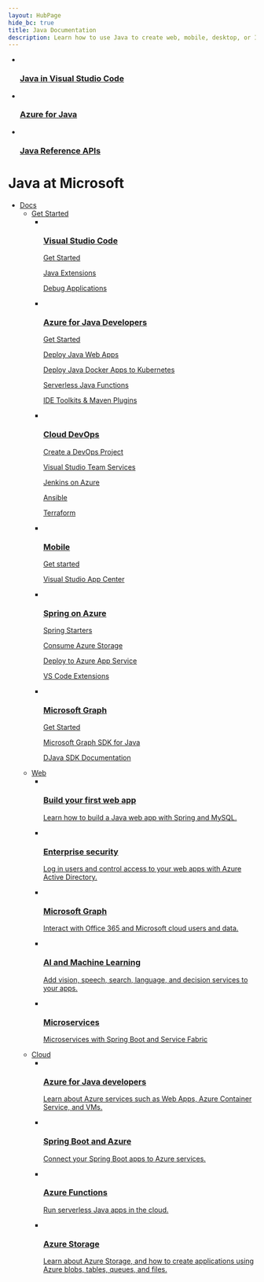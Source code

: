 ```yaml
---
layout: HubPage
hide_bc: true
title: Java Documentation
description: Learn how to use Java to create web, mobile, desktop, or IoT applications integrated with Microsoft technologies and Cloud services on Azure.
---
```


<div id="main" class="v2">
    <div class="container">
        <ul class="cardsY panelContent featuredContent">
            <li>
                <a href="https://code.visualstudio.com/docs/languages/java">
                    <div class="cardSize">
                        <div class="cardPadding">
                            <div class="card">
                                <div class="cardImageOuter">
                                    <div class="cardImage">
                                        <img  src="https://docs.microsoft.com/media/logos/logo_vs-code.svg" alt="" />
                                    </div>
                                </div>
                                <div class="cardText">
                                    <h3>Java in Visual Studio Code</h3>
                                </div>
                            </div>
                        </div>
                    </div>
                </a>
            </li>
            <li>
                <a href="/java/azure">
                    <div class="cardSize">
                        <div class="cardPadding">
                            <div class="card">
                                <div class="cardImageOuter">
                                    <div class="cardImage">
                                        <img src="https://docs.microsoft.com/media/logos/logo_azure.svg" alt="" />
                                    </div>
                                </div>
                                <div class="cardText">
                                    <h3>Azure for Java</h3>
                                </div>
                            </div>
                        </div>
                    </div>
                </a>
            </li>
            <li>
                <a href="/java/api">
                    <div class="cardSize">
                        <div class="cardPadding">
                            <div class="card">
                                <div class="cardImageOuter">
                                    <div class="cardImage">
                                        <img src="https://docs.microsoft.com/media/logos/logo_java.svg" alt="" />
                                    </div>
                                </div>
                                <div class="cardText">
                                    <h3>Java Reference APIs</h3>
                                </div>
                            </div>
                        </div>
                    </div>
                </a>
            </li>
        </ul>
    </div>
    <div class="container">
        <p><h1>Java at Microsoft</h1></p>
        <ul class="pivots">
            <li>
                <a data-default="true" href="#docs">Docs</a>
                <ul id="docs">
                    <li>
                        <a href="#getstarted">Get Started</a>
                        <ul id="getstarted" class="cardsF">
                            <li>
                                <div class="cardSize">
                                    <div class="cardPadding">
                                        <div class="card">
                                            <div class="cardImageOuter">
                                                <div class="cardImage">
                                                    <img src="https://docs.microsoft.com/media/logos/logo_vs-code.svg" alt="" />
                                                </div>
                                            </div>
                                            <div class="cardText">
                                                <h3><a href="https://code.visualstudio.com/">Visual Studio Code</a></h3>
                                                <p><a href="https://code.visualstudio.com/docs/languages/java">Get Started</a></p>
                                                <p><a href="https://code.visualstudio.com/docs/java/extensions">Java Extensions</a></p>
                                                <p><a href="https://code.visualstudio.com/docs/java/java-debugging">Debug Applications</a></p>
                                            </div>
                                        </div>
                                    </div>
                                </div>
                            </li>
                            <li>
                                <div class="cardSize">
                                    <div class="cardPadding">
                                        <div class="card">
                                            <div class="cardImageOuter">
                                                <div class="cardImage">
                                                    <img src="https://docs.microsoft.com/media/logos/logo_azure.svg" alt="" />
                                                </div>
                                            </div>
                                            <div class="cardText">
                                                <h3><a href="/java/azure/">Azure for Java Developers</a></h3>
                                                <p><a href="/java/azure/java-sdk-azure-get-started">Get Started</a></p>
                                                <p><a href="/azure/app-service/containers/quickstart-java?toc=%2Fjava%2Fazure%2Ftoc.json&bc=%2Fjava%2Fbreadcrumb%2Ftoc.json">Deploy Java Web Apps</a></p>
                                                <p><a href="/java/azure/spring-framework/deploy-spring-boot-java-app-using-fabric8-maven-plugin?toc=%2Fjava%2Fazure%2Ftoc.json&bc=%2Fjava%2Fbreadcrumb%2Ftoc.json">Deploy Java Docker Apps to Kubernetes</a></p>
                                                <p><a href="/azure/azure-functions/functions-create-first-java-maven?toc=%2Fjava%2Fazure%2Ftoc.json&bc=%2Fjava%2Fbreadcrumb%2Ftoc.json">Serverless Java Functions</a></p>
                                                <p><a href="/java/azure/java-azure-tools">IDE Toolkits & Maven Plugins</a></p>
                                            </div>
                                        </div>
                                    </div>
                                </div>
                            </li>
                            <li>
                                <div class="cardSize">
                                    <div class="cardPadding">
                                        <div class="card">
                                            <div class="cardImageOuter">
                                                <div class="cardImage">
                                                    <img src="https://docs.microsoft.com/media/logos/logo_vs-team-services.svg" alt="" />
                                                </div>
                                            </div>
                                            <div class="cardText">
                                                <h3><a href="/azure/devops/learn/">Cloud DevOps</a></h3>
                                                <p><a href="/azure/devops-project/azure-devops-project-java?toc=%2Fjava%2Fazure%2Ftoc.json&bc=%2Fjava%2Fbreadcrumb%2Ftoc.json">Create a DevOps Project</a></p>
                                                <p><a href="/vsts/java/?view=vsts">Visual Studio Team Services</a></p>
                                                <p><a href="/azure/jenkins/">Jenkins on Azure</a></p>
                                                <p><a href="/azure/ansible/">Ansible</a></p>
                                                <p><a href="/azure/terraform/">Terraform</a></p>
                                            </div>
                                        </div>
                                    </div>
                                </div>
                            </li>
                            <li>
                                <div class="cardSize">
                                    <div class="cardPadding">
                                        <div class="card">
                                            <div class="cardImageOuter">
                                                <div class="cardImage">
                                                    <img src="https://docs.microsoft.com/media/common/i_mobile-app-developement.svg" alt="" />
                                                </div>
                                            </div>
                                            <div class="cardText">
                                                <h3><a href="https://developer.xamarin.com/guides/android/advanced_topics/xamarin-for-java/">Mobile</a></h3>
                                                <p><a href="https://developer.xamarin.com/get-started-droid/">Get started</a></p>
                                                <p><a href="https://www.visualstudio.com/app-center/">Visual Studio App Center</a></p>
                                            </div>
                                        </div>
                                    </div>
                                </div>
                            </li>
                            <li>
                                <div class="cardSize">
                                    <div class="cardPadding">
                                        <div class="card">
                                            <div class="cardImageOuter">
                                                <div class="cardImage">
                                                    <img src="https://docs.microsoft.com/java/docs-ref-conceptual/media/spring.svg" alt="" />
                                                </div>
                                            </div>
                                            <div class="cardText">
                                                <h3><a href="/java/azure/spring-framework/">Spring on Azure</a></h3>
                                                <p><a href="/java/azure/spring-framework/spring-boot-starters-for-azure">Spring Starters</a></p>
                                                <p><a href="/java/azure/spring-framework/configure-spring-boot-starter-java-app-with-azure-storage">Consume Azure Storage</a></p>
                                                <p><a href="/java/azure/spring-framework/deploy-spring-boot-java-app-with-maven-plugin">Deploy to Azure App Service</a></p>
                                                <p><a href="https://code.visualstudio.com/docs/java/java-spring-boot">VS Code Extensions</a></p>
                                            </div>
                                        </div>
                                    </div>
                                </div>
                            </li>
                            <li>
                                <div class="cardSize">
                                    <div class="cardPadding">
                                        <div class="card">
                                            <div class="cardImageOuter">
                                                <div class="cardImage">
                                                    <img src="https://docs.microsoft.com/media/logos/logo_office.svg" alt="" />
                                                </div>
                                            </div>
                                            <div class="cardText">
                                                <h3><a href="https://developer.microsoft.com/graph/docs/concepts/overview">Microsoft Graph</a></h3>
                                                <p><a href="https://developer.microsoft.com/graph/quick-start">Get Started</a></p>
                                                <p><a href="https://github.com/microsoftgraph/msgraph-sdk-java">Microsoft Graph SDK for Java</a></p>
                                                <p><a href="https://github.com/microsoftgraph/msgraph-sdk-java/wiki/Overview">DJava SDK Documentation</a></p>
                                             </div>
                                        </div>
                                    </div>
                                </div>
                            </li>                                                      
                        </ul>
                    </li>
                    <li>
                        <a href="#web">Web</a>
                        <ul id="web" class="cardsC">
                            <li>
                                <div class="cardSize">
                                    <div class="cardPadding">
                                        <div class="card">
                                            <div class="cardImageOuter">
                                                <div class="cardImage bgdAccent1">
                                                    <img src="https://docs.microsoft.com/media/illustrations/sql-get-started-understand.svg" alt="" />
                                                </div>
                                            </div>
                                            <div class="cardText">
                                                <a href="https://docs.microsoft.com/azure/app-service/app-service-web-tutorial-java-mysql">
                                                    <h3>Build your first web app</h3>
                                                    <p>Learn how to build a Java web app with Spring and MySQL.</p>
                                                </a>
                                            </div>
                                        </div>
                                    </div>
                                </div>
                            </li>
                            <li>
                                <div class="cardSize">
                                    <div class="cardPadding">
                                        <div class="card">
                                            <div class="cardImageOuter">
                                                <div class="cardImage bgdAccent1">
                                                    <img src="https://docs.microsoft.com/media/illustrations/bcs-partner-advanced-management-password-3.svg" alt="" />
                                                </div>
                                            </div>
                                            <div class="cardText">
                                                <a href="/aspnet/core/tutorials/">
                                                    <h3>Enterprise security</h3>
                                                    <p>Log in users and control access to your web apps with Azure Active Directory.</p>
                                                </a>
                                            </div>
                                        </div>
                                    </div>
                                </div>
                            </li>
                            <li>
                                <div class="cardSize">
                                    <div class="cardPadding">
                                        <div class="card">
                                            <div class="cardImageOuter">
                                                <div class="cardImage bgdAccent1">
                                                    <img src="https://docs.microsoft.com/media/illustrations/bcs-user-management-add-customer-1.svg" alt="" />
                                                </div>
                                            </div>
                                            <div class="cardText">
                                                <a href="/aspnet/overview">
                                                    <h3>Microsoft Graph</h3>
                                                    <p>Interact with Office 365 and Microsoft cloud users and data.</p>
                                                </a>
                                            </div>
                                        </div>
                                    </div>
                                </div>
                            </li>
                            <li>
                                <div class="cardSize">
                                    <div class="cardPadding">
                                        <div class="card">
                                            <div class="cardImageOuter">
                                                <div class="cardImage bgdAccent1">
                                                    <img src="https://docs.microsoft.com/media/illustrations/dynamics-accessibility.svg" alt="" />
                                                </div>
                                            </div>
                                            <div class="cardText">
                                                <a href="/aspnet/core/tutorials/first-mvc-app/start-mvc">
                                                    <h3>AI and Machine Learning</h3>
                                                    <p>Add vision, speech, search, language, and decision services to your apps.</p>
                                                </a>
                                            </div>
                                        </div>
                                    </div>
                                </div>
                            </li>
                            <li>
                                <div class="cardSize">
                                    <div class="cardPadding">
                                        <div class="card">
                                            <div class="cardImageOuter">
                                                <div class="cardImage bgdAccent1">
                                                    <img src="https://docs.microsoft.com/media/illustrations/virtualization-containers-samples.svg" alt="" />
                                                </div>
                                            </div>
                                            <div class="cardText">
                                                <a href="https://docs.microsoft.com/en-us/azure/service-fabric/service-fabric-quickstart-java-spring-boot">
                                                    <h3>Microservices</h3>
                                                    <p>Microservices with Spring Boot and Service Fabric</p>
                                                </a>
                                            </div>
                                        </div>
                                    </div>
                                </div>
                            </li>
                        </ul>
                    </li>
                    <li>
                        <a href="#cloud">Cloud</a>
                        <ul id="cloud" class="cardsC">
                            <li>
                                <div class="cardSize">
                                    <div class="cardPadding">
                                        <div class="card">
                                            <div class="cardImageOuter">
                                                <div class="cardImage bgdAccent1">
                                                    <img src="https://docs.microsoft.com/dotnet/images/hub/net-docs-cloud-1.svg" alt="" />
                                                </div>
                                            </div>
                                            <div class="cardText">
                                                <a href="/dotnet/azure/">
                                                    <h3>Azure for Java developers</h3>
                                                    <p>Learn about Azure services such as Web Apps, Azure Container Service,
                                                        and VMs.</p>
                                                </a>
                                            </div>
                                        </div>
                                    </div>
                                </div>
                            </li>
                            <li>
                                <div class="cardSize">
                                    <div class="cardPadding">
                                        <div class="card">
                                            <div class="cardImageOuter">
                                                <div class="cardImage bgdAccent1">
                                                    <img src="https://docs.microsoft.com/dotnet/images/hub/net-docs-cloud-2.svg" alt="" />
                                                </div>
                                            </div>
                                            <div class="cardText">
                                                <a href="/azure/cloud-services/cloud-services-dotnet-get-started">
                                                    <h3>Spring Boot and Azure</h3>
                                                    <p>Connect your Spring Boot apps to Azure services.</p>
                                                </a>
                                            </div>
                                        </div>
                                    </div>
                                </div>
                            </li>
                            <li>
                                <div class="cardSize">
                                    <div class="cardPadding">
                                        <div class="card">
                                            <div class="cardImageOuter">
                                                <div class="cardImage bgdAccent1">
                                                    <img src="https://docs.microsoft.com/dotnet/images/hub/net-docs-cloud-3.svg" alt="" />
                                                </div>
                                            </div>
                                            <div class="cardText">
                                                <a href="/dotnet/fsharp/using-fsharp-on-azure">
                                                    <h3>Azure Functions</h3>
                                                    <p>Run serverless Java apps in the cloud.</p>
                                                </a>
                                            </div>
                                        </div>
                                    </div>
                                </div>
                            </li>
                            <li>
                                <div class="cardSize">
                                    <div class="cardPadding">
                                        <div class="card">
                                            <div class="cardImageOuter">
                                                <div class="cardImage bgdAccent1">
                                                    <img src="https://docs.microsoft.com/media/illustrations/system-center-service-manager.svg" alt="" />
                                                </div>
                                            </div>
                                            <div class="cardText">
                                                <a href="/azure/storage/">
                                                    <h3>Azure Storage</h3>
                                                    <p>Learn about Azure Storage, and how to create applications using Azure
                                                        blobs, tables, queues, and files.</p>
                                                </a>
                                            </div>
                                        </div>
                                    </div>
                                </div>
                            </li>
                        </ul>
                    </li>
                </ul>
            </li>
        </ul>
    </div>
</div>